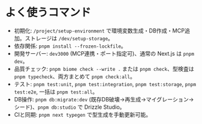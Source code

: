 # よく使うコマンド
- 初期化: `/project/setup-environment` で環境変数生成・DB作成・MCP追加。ストレージは `/dev/setup-storage`。
- 依存関係: `pnpm install --frozen-lockfile`。
- 開発サーバー: `dev3000` (MCP連携・ポート指定可)、通常の Next.js は `pnpm dev`。
- 品質チェック: `pnpm biome check --write .` または `pnpm check`、型検査は `pnpm typecheck`、両方まとめて `pnpm check:all`。
- テスト: `pnpm test:unit`, `pnpm test:integration`, `pnpm test:storage`, `pnpm test:e2e`, 一括は `pnpm test:all`。
- DB操作: `pnpm db:migrate:dev` (既存DB破壊→再生成→マイグレーション→シード)、`pnpm db:studio` で Drizzle Studio。
- CIと同期: `pnpm next typegen` で型生成を手動更新可能。